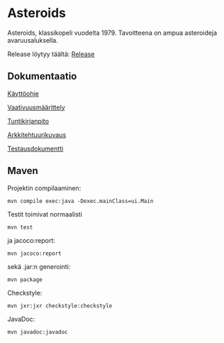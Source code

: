 # Asteroids
Asteroids, klassikopeli vuodelta 1979. Tavoitteena on ampua asteroideja avaruusaluksella.

Release löytyy täältä: [Release](https://github.com/mancato/otm-harjoitustyo/releases/tag/1.0)

## Dokumentaatio

[Käyttöohje](https://github.com/mancato/otm-harjoitustyo/blob/master/dokumentaatio/kayttoohje.md)

[Vaativuusmäärittely](https://github.com/mancato/otm-harjoitustyo/blob/master/dokumentaatio/vaativuusmaarittely.md)

[Tuntikirjanpito](https://github.com/mancato/otm-harjoitustyo/blob/master/dokumentaatio/tuntikirjanpito.md)

[Arkkitehtuurikuvaus](https://github.com/mancato/otm-harjoitustyo/blob/master/dokumentaatio/arkkitehtuuri.md)

[Testausdokumentti](https://github.com/mancato/otm-harjoitustyo/blob/master/dokumentaatio/testausdokumentti.md)

## Maven
Projektin compilaaminen:
```
mvn compile exec:java -Dexec.mainClass=ui.Main

```
Testit toimivat normaalisti
```
mvn test
```
ja jacoco:report:
```
mvn jacoco:report
```
sekä .jar:n generointi:
```
mvn package
```
Checkstyle:
```
mvn jxr:jxr checkstyle:checkstyle
```
JavaDoc:
```
mvn javadoc:javadoc
```
